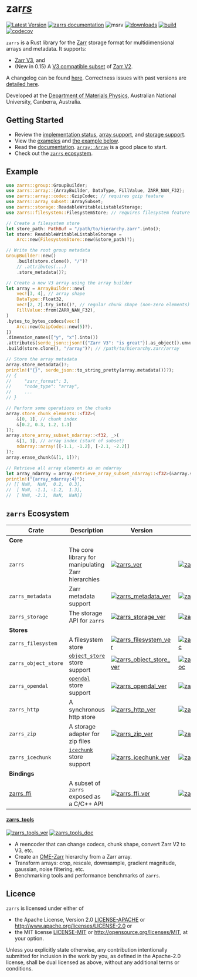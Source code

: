 # zar<u>*rs*</u>

[![Latest Version](https://img.shields.io/crates/v/zarrs.svg)](https://crates.io/crates/zarrs)
[![zarrs documentation](https://docs.rs/zarrs/badge.svg)](https://docs.rs/zarrs)
![msrv](https://img.shields.io/crates/msrv/zarrs)
[![downloads](https://img.shields.io/crates/d/zarrs)](https://crates.io/crates/zarrs)
[![build](https://github.com/LDeakin/zarrs/actions/workflows/ci.yml/badge.svg)](https://github.com/LDeakin/zarrs/actions/workflows/ci.yml)
[![codecov](https://codecov.io/gh/LDeakin/zarrs/graph/badge.svg?token=OBKJQNAZPP)](https://codecov.io/gh/LDeakin/zarrs)

`zarrs` is a Rust library for the [Zarr](https://zarr.dev) storage format for multidimensional arrays and metadata. It supports:
 - [Zarr V3](https://zarr-specs.readthedocs.io/en/latest/v3/core/v3.0.html), and
 - (New in 0.15) A [V3 compatible subset](https://docs.rs/zarrs/latest/zarrs/#implementation-status) of [Zarr V2](https://zarr-specs.readthedocs.io/en/latest/v2/v2.0.html).

A changelog can be found [here](https://github.com/LDeakin/zarrs/blob/main/CHANGELOG.md).
Correctness issues with past versions are [detailed here](https://github.com/LDeakin/zarrs/blob/main/doc/correctness_issues.md).

Developed at the [Department of Materials Physics](https://physics.anu.edu.au/research/mp/), Australian National University, Canberra, Australia.

## Getting Started
- Review the [implementation status](https://docs.rs/zarrs/latest/zarrs/#implementation-status), [array support](https://docs.rs/zarrs/latest/zarrs/#array-support), and [storage support](https://docs.rs/zarrs/latest/zarrs/#storage-support).
- View the [examples](https://github.com/LDeakin/zarrs/tree/main/examples) and [the example below](#example).
- Read the [documentation](https://docs.rs/zarrs/latest/zarrs/). [`array::Array`](https://docs.rs/zarrs/latest/zarrs/array/struct.Array.html) is a good place to start.
- Check out the [`zarrs` ecosystem](#zarrs-ecosystem).

## Example
```rust
use zarrs::group::GroupBuilder;
use zarrs::array::{ArrayBuilder, DataType, FillValue, ZARR_NAN_F32};
use zarrs::array::codec::GzipCodec; // requires gzip feature
use zarrs::array_subset::ArraySubset;
use zarrs::storage::ReadableWritableListableStorage;
use zarrs::filesystem::FilesystemStore; // requires filesystem feature

// Create a filesystem store
let store_path: PathBuf = "/path/to/hierarchy.zarr".into();
let store: ReadableWritableListableStorage =
    Arc::new(FilesystemStore::new(&store_path)?);

// Write the root group metadata
GroupBuilder::new()
    .build(store.clone(), "/")?
    // .attributes(...)
    .store_metadata()?;

// Create a new V3 array using the array builder
let array = ArrayBuilder::new(
    vec![3, 4], // array shape
    DataType::Float32,
    vec![2, 2].try_into()?, // regular chunk shape (non-zero elements)
    FillValue::from(ZARR_NAN_F32),
)
.bytes_to_bytes_codecs(vec![
    Arc::new(GzipCodec::new(5)?),
])
.dimension_names(["y", "x"].into())
.attributes(serde_json::json!({"Zarr V3": "is great"}).as_object().unwrap().clone())
.build(store.clone(), "/array")?; // /path/to/hierarchy.zarr/array

// Store the array metadata
array.store_metadata()?;
println!("{}", serde_json::to_string_pretty(array.metadata())?);
// {
//     "zarr_format": 3,
//     "node_type": "array",
//     ...
// }

// Perform some operations on the chunks
array.store_chunk_elements::<f32>(
    &[0, 1], // chunk index
    &[0.2, 0.3, 1.2, 1.3]
)?;
array.store_array_subset_ndarray::<f32, _>(
    &[1, 1], // array index (start of subset)
    ndarray::array![[-1.1, -1.2], [-2.1, -2.2]]
)?;
array.erase_chunk(&[1, 1])?;

// Retrieve all array elements as an ndarray
let array_ndarray = array.retrieve_array_subset_ndarray::<f32>(&array.subset_all())?;
println!("{array_ndarray:4}");
// [[ NaN,  NaN,  0.2,  0.3],
//  [ NaN, -1.1, -1.2,  1.3],
//  [ NaN, -2.1,  NaN,  NaN]]
```

## `zarrs` Ecosystem

| Crate                | Description                                                                       | Version                                                                  | Docs                                                            |
| -------------------- | --------------------------------------------------------------------------------- | ------------------------------------------------------------------------ | --------------------------------------------------------------- |
| **Core**             |
| `zarrs`              | The core library for manipulating Zarr hierarchies                                | [![zarrs_ver]](https://crates.io/crates/zarrs)                           | [![zarrs_doc]](https://docs.rs/zarrs)                           |
| `zarrs_metadata`     | Zarr metadata support                                                             | [![zarrs_metadata_ver]](https://crates.io/crates/zarrs_metadata)         | [![zarrs_metadata_doc]](https://docs.rs/zarrs_metadata)         |
| `zarrs_storage`      | The storage API for `zarrs`                                                       | [![zarrs_storage_ver]](https://crates.io/crates/zarrs_storage)           | [![zarrs_storage_doc]](https://docs.rs/zarrs_storage)           |
| **Stores**           |
| `zarrs_filesystem`   | A filesystem store                                                                | [![zarrs_filesystem_ver]](https://crates.io/crates/zarrs_filesystem)     | [![zarrs_filesystem_doc]](https://docs.rs/zarrs_filesystem)     |
| `zarrs_object_store` | [`object_store`](https://docs.rs/object_store/latest/object_store/) store support | [![zarrs_object_store_ver]](https://crates.io/crates/zarrs_object_store) | [![zarrs_object_store_doc]](https://docs.rs/zarrs_object_store) |
| `zarrs_opendal`      | [`opendal`](https://docs.rs/opendal/latest/opendal/) store support                | [![zarrs_opendal_ver]](https://crates.io/crates/zarrs_opendal)           | [![zarrs_opendal_doc]](https://docs.rs/zarrs_opendal)           |
| `zarrs_http`         | A synchronous http store                                                          | [![zarrs_http_ver]](https://crates.io/crates/zarrs_http)                 | [![zarrs_http_doc]](https://docs.rs/zarrs_http)                 |
| `zarrs_zip`          | A storage adapter for zip files                                                   | [![zarrs_zip_ver]](https://crates.io/crates/zarrs_zip)                   | [![zarrs_zip_doc]](https://docs.rs/zarrs_zip)                   |
| `zarrs_icechunk`     | [`icechunk`](https://docs.rs/icechunk/latest/icechunk/) store support             | [![zarrs_icechunk_ver]](https://crates.io/crates/zarrs_icechunk)         | [![zarrs_icechunk_doc]](https://docs.rs/zarrs_icechunk)         |
| **Bindings**         |
| [zarrs_ffi]          | A subset of `zarrs` exposed as a C/C++ API                                        | [![zarrs_ffi_ver]](https://crates.io/crates/zarrs_ffi)                   | [![zarrs_ffi_doc]](https://docs.rs/zarrs_ffi)                   |

[zarrs_ver]: https://img.shields.io/crates/v/zarrs?label=
[zarrs_doc]: https://img.shields.io/docsrs/zarrs?label=
[zarrs_metadata_ver]: https://img.shields.io/crates/v/zarrs_metadata?label=
[zarrs_metadata_doc]: https://img.shields.io/docsrs/zarrs_metadata?label=
[zarrs_storage_ver]: https://img.shields.io/crates/v/zarrs_storage?label=
[zarrs_storage_doc]: https://img.shields.io/docsrs/zarrs_storage?label=
[zarrs_filesystem_ver]: https://img.shields.io/crates/v/zarrs_filesystem?label=
[zarrs_filesystem_doc]: https://img.shields.io/docsrs/zarrs_filesystem?label=
[zarrs_http_ver]: https://img.shields.io/crates/v/zarrs_http?label=
[zarrs_http_doc]: https://img.shields.io/docsrs/zarrs_http?label=
[zarrs_object_store_ver]: https://img.shields.io/crates/v/zarrs_object_store?label=
[zarrs_object_store_doc]: https://img.shields.io/docsrs/zarrs_object_store?label=
[zarrs_opendal_ver]: https://img.shields.io/crates/v/zarrs_opendal?label=
[zarrs_opendal_doc]: https://img.shields.io/docsrs/zarrs_opendal?label=
[zarrs_zip_ver]: https://img.shields.io/crates/v/zarrs_zip?label=
[zarrs_zip_doc]: https://img.shields.io/docsrs/zarrs_zip?label=
[zarrs_icechunk_ver]: https://img.shields.io/crates/v/zarrs_icechunk?label=
[zarrs_icechunk_doc]: https://img.shields.io/docsrs/zarrs_icechunk?label=
[zarrs_ffi_ver]: https://img.shields.io/crates/v/zarrs_ffi?label=
[zarrs_ffi_doc]: https://img.shields.io/docsrs/zarrs_ffi?label=
[zarrs_ffi]: https://github.com/LDeakin/zarrs_ffi

#### [zarrs_tools]
[![zarrs_tools_ver]](https://crates.io/crates/zarrs_tools) [![zarrs_tools_doc]](https://docs.rs/zarrs_tools)

[zarrs_tools]: https://github.com/LDeakin/zarrs_tools
[zarrs_tools_ver]: https://img.shields.io/crates/v/zarrs_tools.svg
[zarrs_tools_doc]: https://docs.rs/zarrs_tools/badge.svg

  - A reencoder that can change codecs, chunk shape, convert Zarr V2 to V3, etc.
  - Create an [OME-Zarr](https://ngff.openmicroscopy.org/latest/) hierarchy from a Zarr array.
  - Transform arrays: crop, rescale, downsample, gradient magnitude, gaussian, noise filtering, etc.
  - Benchmarking tools and performance benchmarks of `zarrs`.

## Licence
`zarrs` is licensed under either of
 - the Apache License, Version 2.0 [LICENSE-APACHE](./LICENCE-APACHE) or <http://www.apache.org/licenses/LICENSE-2.0> or
 - the MIT license [LICENSE-MIT](./LICENCE-MIT) or <http://opensource.org/licenses/MIT>, at your option.

Unless you explicitly state otherwise, any contribution intentionally submitted for inclusion in the work by you, as defined in the Apache-2.0 license, shall be dual licensed as above, without any additional terms or conditions.
